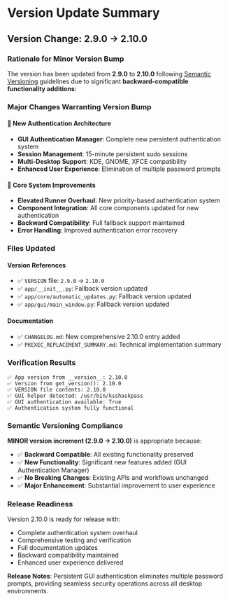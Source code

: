 # Version Update Summary

## Version Change: 2.9.0 → 2.10.0

### Rationale for Minor Version Bump

The version has been updated from **2.9.0** to **2.10.0** following [Semantic Versioning](https://semver.org/) guidelines due to significant **backward-compatible functionality additions**:

### Major Changes Warranting Version Bump

#### 🔐 **New Authentication Architecture**
- **GUI Authentication Manager**: Complete new persistent authentication system
- **Session Management**: 15-minute persistent sudo sessions
- **Multi-Desktop Support**: KDE, GNOME, XFCE compatibility
- **Enhanced User Experience**: Elimination of multiple password prompts

#### 🚀 **Core System Improvements**
- **Elevated Runner Overhaul**: New priority-based authentication system
- **Component Integration**: All core components updated for new authentication
- **Backward Compatibility**: Full fallback support maintained
- **Error Handling**: Improved authentication error recovery

### Files Updated

#### Version References
- ✅ `VERSION` file: `2.9.0` → `2.10.0`
- ✅ `app/__init__.py`: Fallback version updated
- ✅ `app/core/automatic_updates.py`: Fallback version updated
- ✅ `app/gui/main_window.py`: Fallback version updated

#### Documentation
- ✅ `CHANGELOG.md`: New comprehensive 2.10.0 entry added
- ✅ `PKEXEC_REPLACEMENT_SUMMARY.md`: Technical implementation summary

### Verification Results

```
✅ App version from __version__: 2.10.0
✅ Version from get_version(): 2.10.0
✅ VERSION file contents: 2.10.0
✅ GUI helper detected: /usr/bin/ksshaskpass
✅ GUI authentication available: True
✅ Authentication system fully functional
```

### Semantic Versioning Compliance

**MINOR version increment (2.9.0 → 2.10.0)** is appropriate because:

- ✅ **Backward Compatible**: All existing functionality preserved
- ✅ **New Functionality**: Significant new features added (GUI Authentication Manager)
- ✅ **No Breaking Changes**: Existing APIs and workflows unchanged
- ✅ **Major Enhancement**: Substantial improvement to user experience

### Release Readiness

Version 2.10.0 is ready for release with:
- Complete authentication system overhaul
- Comprehensive testing and verification
- Full documentation updates
- Backward compatibility maintained
- Enhanced user experience delivered

**Release Notes**: Persistent GUI authentication eliminates multiple password prompts, providing seamless security operations across all desktop environments.
